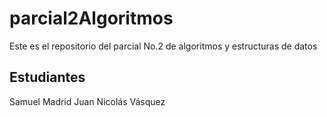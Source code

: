 # parcial2Algoritmos
Este es el repositorio del parcial No.2 de algoritmos y estructuras de datos

## Estudiantes
Samuel Madrid
Juan Nicolás Vásquez
